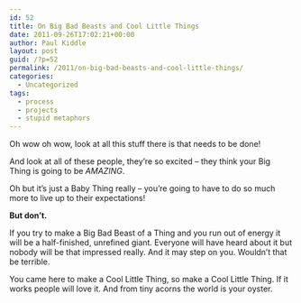```yaml
---
id: 52
title: On Big Bad Beasts and Cool Little Things
date: 2011-09-26T17:02:21+00:00
author: Paul Kiddle
layout: post
guid: /?p=52
permalink: /2011/on-big-bad-beasts-and-cool-little-things/
categories:
  - Uncategorized
tags:
  - process
  - projects
  - stupid metaphors
---
```

Oh wow oh wow, look at all this stuff there is that needs to be done!

And look at all of these people, they&#8217;re so excited &#8211; they think your Big Thing is going to be _AMAZING_.

Oh but it&#8217;s just a Baby Thing really &#8211; you&#8217;re going to have to do so much more to live up to their expectations!

**But don&#8217;t.**

If you try to make a Big Bad Beast of a Thing and you run out of energy it will be a half-finished, unrefined giant. Everyone will have heard about it but nobody will be that impressed really. And it may step on you. Wouldn&#8217;t that be terrible.

You came here to make a Cool Little Thing, so make a Cool Little Thing. If it works people will love it. And from tiny acorns the world is your oyster.